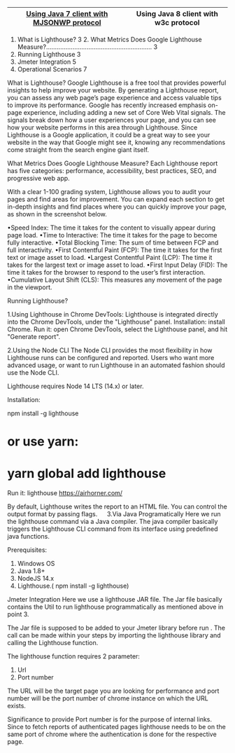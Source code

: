| [Using Java 7 client with MJSONWP protocol](../java_7) | Using Java 8 client with w3c protocol |
|------------------------------------------------------- | ------------------------------------- |

1. What is Lighthouse?	3
    2. What Metrics Does Google Lighthouse Measure?............................................................ 3
3. Running Lighthouse	3
4. Jmeter Integration	5
5. Operational Scenarios	7




What is Lighthouse?
Google Lighthouse is a free tool that provides powerful insights to help improve your website. By generating a Lighthouse report, you can assess any web page’s page experience and access valuable tips to improve its performance.
Google has recently increased emphasis on-page experience, including adding a new set of Core Web Vital signals. The signals break down how a user experiences your page, and you can see how your website performs in this area through Lighthouse.
Since Lighthouse is a Google application, it could be a great way to see your website in the way that Google might see it, knowing any recommendations come straight from the search engine giant itself. 


What Metrics Does Google Lighthouse Measure?
Each Lighthouse report has five categories: performance, accessibility, best practices, SEO, and progressive web app. 

With a clear 1-100 grading system, Lighthouse allows you to audit your pages and find areas for improvement. You can expand each section to get in-depth insights and find places where you can quickly improve your page, as shown in the screenshot below.
 
•Speed Index: The time it takes for the content to visually appear during page load.
•Time to Interactive: The time it takes for the page to become fully interactive.
•Total Blocking Time: The sum of time between FCP and full interactivity.
•First Contentful Paint (FCP): The time it takes for the first text or image asset to load.
•Largest Contentful Paint (LCP): The time it takes for the largest text or image asset to load.
•First Input Delay (FID): The time it takes for the browser to respond to the user’s first interaction.
•Cumulative Layout Shift (CLS): This measures any movement of the page in the viewport.



Running Lighthouse?

1.Using Lighthouse in Chrome DevTools:
Lighthouse is integrated directly into the Chrome DevTools, under the "Lighthouse" panel.
Installation: install Chrome.
Run it: open Chrome DevTools, select the Lighthouse panel, and hit "Generate report".

 


2.Using the Node CLI
The Node CLI provides the most flexibility in how Lighthouse runs can be configured and reported. Users who want more advanced usage, or want to run Lighthouse in an automated fashion should use the Node CLI.

Lighthouse requires Node 14 LTS (14.x) or later.

Installation:

npm install -g lighthouse
# or use yarn:
# yarn global add lighthouse
Run it: lighthouse https://airhorner.com/

By default, Lighthouse writes the report to an HTML file. You can control the output format by passing flags.
 
3.Via Java Programatically
Here we run the lighthouse command via a Java compiler. The java compiler basically triggers the Lighthouse CLI command from its interface using predefined java functions.



Prerequisites:
1.	Windows OS
2.	Java 1.8+
3.	NodeJS 14.x 
4.	Lighthouse.( npm install -g lighthouse)



Jmeter Integration
Here we use a lighthouse JAR file. The Jar file basically contains the Util to run lighthouse programmatically as mentioned above in point 3.

The Jar file is supposed to be added to your Jmeter library before run . The call can be made within your steps by importing the lighthouse library and calling the Lighthouse function.

The lighthouse function requires 2 parameter:
1.	Url
2.	Port number

The URL will be the target page you are looking for performance and port number will be the port number of chrome instance on which the URL exists.

Significance to provide Port number is for the purpose of internal links. Since to fetch reports of authenticated pages lighthouse needs to be on the same port of chrome where the authentication is done for the respective page. 

